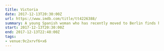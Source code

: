 ```yaml
---
title: Victoria
date: 2017-12-13T20:30:00Z
url: https://www.imdb.com/title/tt4226388/
summary: A young Spanish woman who has recently moved to Berlin finds her flirtation with a local guy turn potentially deadly as their night out with his friends reveals a dangerous secret.
start: 2017-12-13T20:30:00Z
end: 2017-12-13T22:48:00Z
tags:
- venue:9c2xrvf6+x6
---
```

